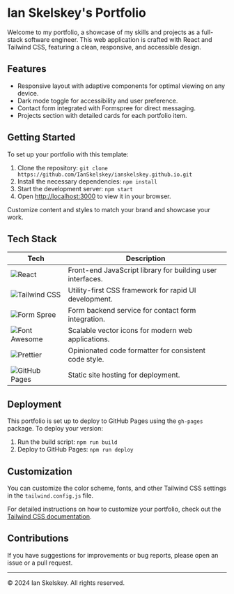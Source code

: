 # Ian Skelskey's Portfolio

Welcome to my portfolio, a showcase of my skills and projects as a full-stack software engineer. This web application is crafted with React and Tailwind CSS, featuring a clean, responsive, and accessible design.

## Features

- Responsive layout with adaptive components for optimal viewing on any device.
- Dark mode toggle for accessibility and user preference.
- Contact form integrated with Formspree for direct messaging.
- Projects section with detailed cards for each portfolio item.

## Getting Started

To set up your portfolio with this template:

1. Clone the repository:
   `git clone https://github.com/IanSkelskey/ianskelskey.github.io.git`
2. Install the necessary dependencies:
   `npm install`
3. Start the development server:
   `npm start`
4. Open [http://localhost:3000](http://localhost:3000) to view it in your browser.

Customize content and styles to match your brand and showcase your work.

## Tech Stack

| Tech                                                                                                 | Description                                                |
| ---------------------------------------------------------------------------------------------------- | ---------------------------------------------------------- |
| ![React](https://img.shields.io/badge/-React-61DAFB?logo=react&logoColor=white)                      | Front-end JavaScript library for building user interfaces. |
| ![Tailwind CSS](https://img.shields.io/badge/-Tailwind_CSS-38B2AC?logo=tailwind-css&logoColor=white) | Utility-first CSS framework for rapid UI development.      |
| ![Form Spree](https://img.shields.io/badge/-Form_Spree-2EA2EF?logo=formspree&logoColor=white)        | Form backend service for contact form integration.         |
| ![Font Awesome](https://img.shields.io/badge/-Font_Awesome-339AF0?logo=font-awesome&logoColor=white) | Scalable vector icons for modern web applications.         |
| ![Prettier](https://img.shields.io/badge/-Prettier-F7B93E?logo=prettier&logoColor=white)             | Opinionated code formatter for consistent code style.      |
| ![GitHub Pages](https://img.shields.io/badge/-Github_Pages-2088FF?logo=githubpages&logoColor=white)  | Static site hosting for deployment.                        |

## Deployment

This portfolio is set up to deploy to GitHub Pages using the `gh-pages` package. To deploy your version:

1. Run the build script:
   `npm run build`
2. Deploy to GitHub Pages:
   `npm run deploy`

## Customization

You can customize the color scheme, fonts, and other Tailwind CSS settings in the `tailwind.config.js` file.

For detailed instructions on how to customize your portfolio, check out the [Tailwind CSS documentation](https://tailwindcss.com/docs).

## Contributions

If you have suggestions for improvements or bug reports, please open an issue or a pull request.

---

© 2024 Ian Skelskey. All rights reserved.
